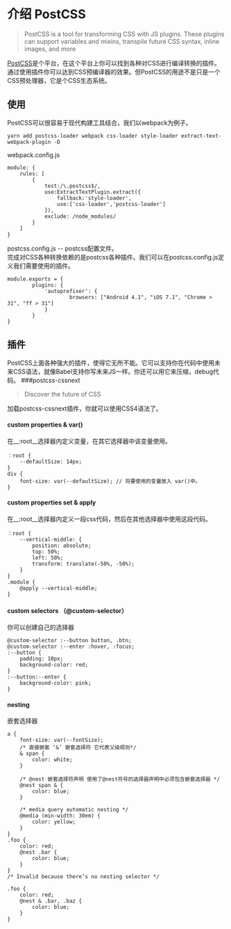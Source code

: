 # 介绍 PostCSS
> PostCSS is a tool for transforming CSS with JS plugins. These plugins can support variables and mixins, transpile future CSS syntax, inline images, and more

[PostCSS](http://postcss.org/)是个平台，在这个平台上你可以找到各种对CSS进行编译转换的插件。通过使用插件你可以达到CSS预编译器的效果。但PostCSS的用途不是只是一个CSS预处理器，它是个CSS生态系统。

## 使用
PostCSS可以很容易于现代构建工具结合，我们以webpack为例子。

	yarn add postcss-loader webpack css-loader style-loader extract-text-webpack-plugin -D
webpack.config.js
	
	module: {
		rules: [
			{
				test:/\.postcss$/,
				use:ExtractTextPlugin.extract({
					fallback:'style-loader',
					use:['css-loader','postcss-loader']
				}),
				exclude: /node_modules/
			}
		]
	}
postcss.config.js -- postcss配置文件。  
完成对CSS各种转换依赖的是postcss各种插件。我们可以在postcss.config.js定义我们需要使用的插件。

	module.exports = {
    		plugins: {
        		'autoprefixer': {
            			browsers: ["Android 4.1", "iOS 7.1", "Chrome > 31", "ff > 31"]
      	  		}
    		}
	}

## 插件
PostCSS上面各种强大的插件，使得它无所不能。它可以支持你在代码中使用未来CSS语法，就像Babel支持你写未来JS一样。你还可以用它来压缩，debug代码。
###postcss-cssnext
> Discover the future of CSS

加载postcss-cssnext插件，你就可以使用CSS4语法了。  
#### custom properties & var()
在__:root__选择器内定义变量，在其它选择器中该变量使用。  

	：root {
		--defaultSize: 14px;
	}
	div {
		font-size: var(--defaultSize); // 将要使用的变量放入 var()中。
	}
#### custom properties set & apply
在__:root__选择器内定义一段css代码，然后在其他选择器中使用这段代码。

	：root {
		--vertical-middle: {
			position: absolute;
			top: 50%;
			left: 50%;
			transform: translate(-50%, -50%);
		}
	}
	.module {
		@apply --vertical-middle;
	}
#### custom selectors （@custom-selector）
你可以创建自己的选择器

	
	@custom-selector :--button button, .btn;
	@custom-selector :--enter :hover, :focus;
	:--button {
  		padding: 10px;
  		background-color: red;
	}
	:--button:--enter {
  		background-color: pink;
	}
#### nesting
嵌套选择器

	a {
		font-size: var(--fontSize);
		/* 直接嵌套 ‘&’ 嵌套选择符 它代表父级规则*/
		& span {
			color: white;
		}

		/* @nest 嵌套选择符声明 使用了@nest符号的选择器声明中必须包含嵌套选择器 */
		@nest span & {
			color: blue;
		}

		/* media query automatic nesting */
		@media (min-width: 30em) {
			color: yellow;
		}
	}
	.foo {
		color: red;
		@nest .bar {
			color: blue;
		}
	}
	/* Invalid because there’s no nesting selector */

	.foo {
		color: red;
		@nest & .bar, .baz {
			color: blue;
		}
	}